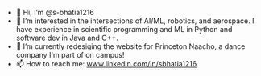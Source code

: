 - 👋 Hi, I’m @s-bhatia1216
- 👀 I’m interested in the intersections of AI/ML, robotics, and aerospace. I have experience in scientific programming and ML in Python and software dev in Java and C++.
- 🌱 I’m currently redesiging the website for Princeton Naacho, a dance company I'm part of on campus!
- 📫 How to reach me: www.linkedin.com/in/sbhatia1216. 

<!---
s-bhatia1216/s-bhatia1216 is a ✨ special ✨ repository because its `README.md` (this file) appears on your GitHub profile.
You can click the Preview link to take a look at your changes.
--->
